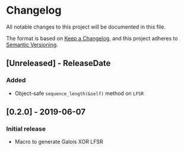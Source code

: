# Changelog
All notable changes to this project will be documented in this file.

The format is based on [Keep a Changelog](https://keepachangelog.com/en/1.0.0/),
and this project adheres to [Semantic Versioning](https://semver.org/spec/v2.0.0.html).

## [Unreleased] - ReleaseDate
### Added
* Object-safe `sequence_length(&self)` method on `LFSR`

## [0.2.0] - 2019-06-07
### Initial release
* Macro to generate Galois XOR LFSR

